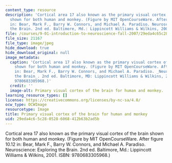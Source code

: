 ```yaml
---
content_type: resource
description: 'Cortical area 17 also known as the primary visual cortex of the brain
  shown for both human and monkey. (Figure by MIT OpenCourseWare. After figure 10.12
  in: Bear, Mark F., Barry W. Connors, and Michael A. Paradiso. Neuroscience: Exploring
  the Brain. 2nd ed. Baltimore, Md.: Lippincott Williams & Wilkins, 2001. ISBN: 9780683305968.)'
file: /courses/9-01-introduction-to-neuroscience-fall-2007/29eda4c65c2805286068412b63b2ad5b_9-01f07.jpg
file_size: 21167
file_type: image/jpeg
hide_download: true
hide_download_original: null
image_metadata:
  caption: 'Cortical area 17 also known as the primary visual cortex of the brain
    shown for both human and monkey. (Figure by MIT OpenCourseWare. After figure 10.12
    in: Bear, Mark F., Barry W. Connors, and Michael A. Paradiso. _Neuroscience: Exploring
    the Brain_. 2nd ed. Baltimore, MD: Lippincott Williams & Wilkins, 2001. ISBN:
    9780683305968.)'
  credit: ''
  image-alt: Primary visual cortex of the brain for human and monkey.
learning_resource_types: []
license: https://creativecommons.org/licenses/by-nc-sa/4.0/
ocw_type: OCWImage
resourcetype: Image
title: Primary visual cortex of the brain for human and monkey
uid: 29eda4c6-5c28-0528-6068-412b63b2ad5b
---
```

Cortical area 17 also known as the primary visual cortex of the brain shown for both human and monkey. (Figure by MIT OpenCourseWare. After figure 10.12 in: Bear, Mark F., Barry W. Connors, and Michael A. Paradiso. Neuroscience: Exploring the Brain. 2nd ed. Baltimore, Md.: Lippincott Williams & Wilkins, 2001. ISBN: 9780683305968.)